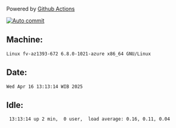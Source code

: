 Powered by [Github Actions](https://github.com/features/actions)

[![Auto commit](https://github.com/hiage/workstation/workflows/Auto%20commit/badge.svg)](https://github.com/hiage/workstation/actions?query=workflow%3A%22Auto+commit%22)

## Machine:
```
Linux fv-az1393-672 6.8.0-1021-azure x86_64 GNU/Linux
```
## Date:
```
Wed Apr 16 13:13:14 WIB 2025
```
## Idle:
```
 13:13:14 up 2 min,  0 user,  load average: 0.16, 0.11, 0.04
```
